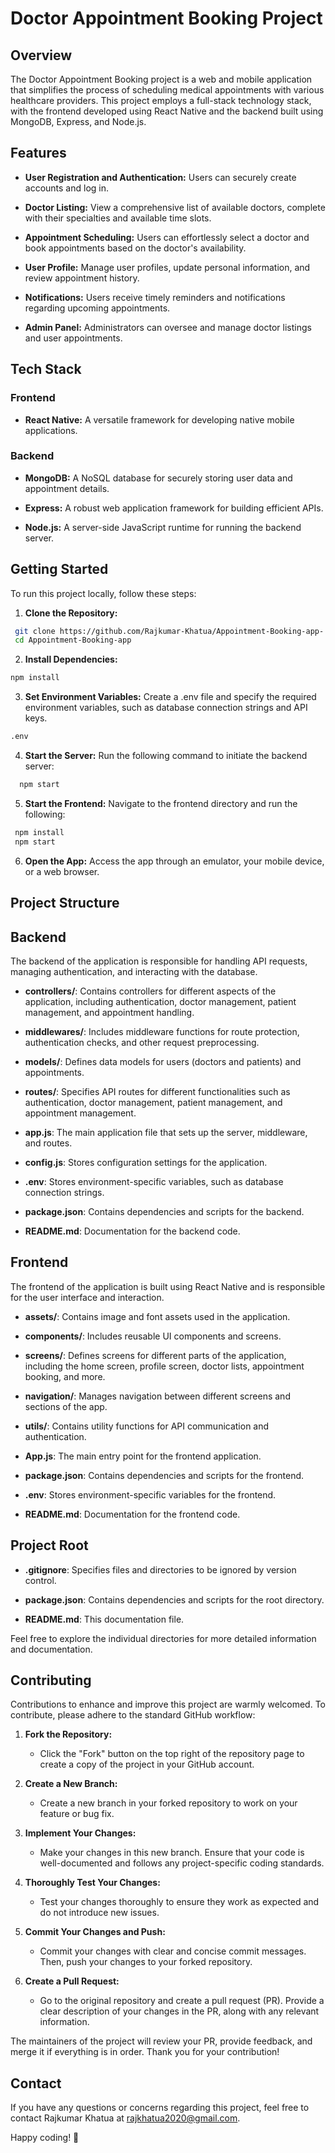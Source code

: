 # Doctor Appointment Booking Project

## Overview

The Doctor Appointment Booking project is a web and mobile application that simplifies the process of scheduling medical appointments with various healthcare providers. This project employs a full-stack technology stack, with the frontend developed using React Native and the backend built using MongoDB, Express, and Node.js.

## Features

- **User Registration and Authentication:** Users can securely create accounts and log in.

- **Doctor Listing:** View a comprehensive list of available doctors, complete with their specialties and available time slots.

- **Appointment Scheduling:** Users can effortlessly select a doctor and book appointments based on the doctor's availability.

- **User Profile:** Manage user profiles, update personal information, and review appointment history.

- **Notifications:** Users receive timely reminders and notifications regarding upcoming appointments.

- **Admin Panel:** Administrators can oversee and manage doctor listings and user appointments.

## Tech Stack

### Frontend

- **React Native:** A versatile framework for developing native mobile applications.

### Backend

- **MongoDB:** A NoSQL database for securely storing user data and appointment details.

- **Express:** A robust web application framework for building efficient APIs.

- **Node.js:** A server-side JavaScript runtime for running the backend server.

## Getting Started

To run this project locally, follow these steps:

1. **Clone the Repository:**

  ```bash
   git clone https://github.com/Rajkumar-Khatua/Appointment-Booking-app-.git
   cd Appointment-Booking-app
  ```

2. **Install Dependencies:**

  ```bash
  npm install
  ```
3. **Set Environment Variables:**
    Create a .env file and specify the required environment variables, such as database connection strings and API keys.
   
  ```bash
  .env
  ```
4. **Start the Server:**
     Run the following command to initiate the backend server:
   
 ```bash
   npm start
 ```
5. **Start the Frontend:**
   Navigate to the frontend directory and run the following:

 ```bash
  npm install
  npm start
 ```
6. **Open the App:**
   Access the app through an emulator, your mobile device, or a web browser.


## Project Structure

## Backend

The backend of the application is responsible for handling API requests, managing authentication, and interacting with the database.

- **controllers/**: Contains controllers for different aspects of the application, including authentication, doctor management, patient management, and appointment handling.

- **middlewares/**: Includes middleware functions for route protection, authentication checks, and other request preprocessing.

- **models/**: Defines data models for users (doctors and patients) and appointments.

- **routes/**: Specifies API routes for different functionalities such as authentication, doctor management, patient management, and appointment management.

- **app.js**: The main application file that sets up the server, middleware, and routes.

- **config.js**: Stores configuration settings for the application.

- **.env**: Stores environment-specific variables, such as database connection strings.

- **package.json**: Contains dependencies and scripts for the backend.

- **README.md**: Documentation for the backend code.

## Frontend

The frontend of the application is built using React Native and is responsible for the user interface and interaction.

- **assets/**: Contains image and font assets used in the application.

- **components/**: Includes reusable UI components and screens.

- **screens/**: Defines screens for different parts of the application, including the home screen, profile screen, doctor lists, appointment booking, and more.

- **navigation/**: Manages navigation between different screens and sections of the app.

- **utils/**: Contains utility functions for API communication and authentication.

- **App.js**: The main entry point for the frontend application.

- **package.json**: Contains dependencies and scripts for the frontend.

- **.env**: Stores environment-specific variables for the frontend.

- **README.md**: Documentation for the frontend code.

## Project Root

- **.gitignore**: Specifies files and directories to be ignored by version control.

- **package.json**: Contains dependencies and scripts for the root directory.

- **README.md**: This documentation file.

Feel free to explore the individual directories for more detailed information and documentation.


## Contributing

Contributions to enhance and improve this project are warmly welcomed. To contribute, please adhere to the standard GitHub workflow:

1. **Fork the Repository:**  
   - Click the "Fork" button on the top right of the repository page to create a copy of the project in your GitHub account.

2. **Create a New Branch:**  
   - Create a new branch in your forked repository to work on your feature or bug fix.

3. **Implement Your Changes:**  
   - Make your changes in this new branch. Ensure that your code is well-documented and follows any project-specific coding standards.

4. **Thoroughly Test Your Changes:**  
   - Test your changes thoroughly to ensure they work as expected and do not introduce new issues.

5. **Commit Your Changes and Push:**  
   - Commit your changes with clear and concise commit messages. Then, push your changes to your forked repository.

6. **Create a Pull Request:**  
   - Go to the original repository and create a pull request (PR). Provide a clear description of your changes in the PR, along with any relevant information.

The maintainers of the project will review your PR, provide feedback, and merge it if everything is in order. Thank you for your contribution!



## Contact

If you have any questions or concerns regarding this project, feel free to contact Rajkumar Khatua at rajkhatua2020@gmail.com.

Happy coding! 🚀

